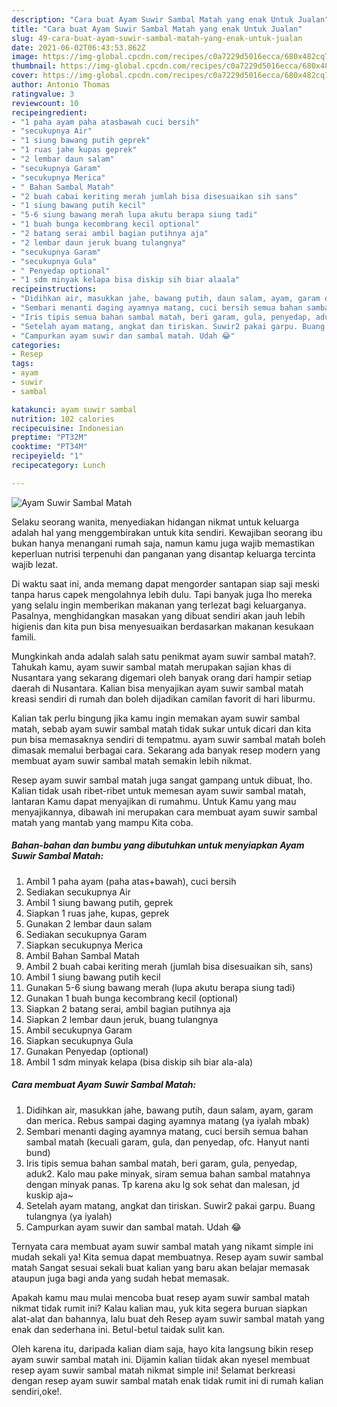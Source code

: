 ```yaml
---
description: "Cara buat Ayam Suwir Sambal Matah yang enak Untuk Jualan"
title: "Cara buat Ayam Suwir Sambal Matah yang enak Untuk Jualan"
slug: 49-cara-buat-ayam-suwir-sambal-matah-yang-enak-untuk-jualan
date: 2021-06-02T06:43:53.862Z
image: https://img-global.cpcdn.com/recipes/c0a7229d5016ecca/680x482cq70/ayam-suwir-sambal-matah-foto-resep-utama.jpg
thumbnail: https://img-global.cpcdn.com/recipes/c0a7229d5016ecca/680x482cq70/ayam-suwir-sambal-matah-foto-resep-utama.jpg
cover: https://img-global.cpcdn.com/recipes/c0a7229d5016ecca/680x482cq70/ayam-suwir-sambal-matah-foto-resep-utama.jpg
author: Antonio Thomas
ratingvalue: 3
reviewcount: 10
recipeingredient:
- "1 paha ayam paha atasbawah cuci bersih"
- "secukupnya Air"
- "1 siung bawang putih geprek"
- "1 ruas jahe kupas geprek"
- "2 lembar daun salam"
- "secukupnya Garam"
- "secukupnya Merica"
- " Bahan Sambal Matah"
- "2 buah cabai keriting merah jumlah bisa disesuaikan sih sans"
- "1 siung bawang putih kecil"
- "5-6 siung bawang merah lupa akutu berapa siung tadi"
- "1 buah bunga kecombrang kecil optional"
- "2 batang serai ambil bagian putihnya aja"
- "2 lembar daun jeruk buang tulangnya"
- "secukupnya Garam"
- "secukupnya Gula"
- " Penyedap optional"
- "1 sdm minyak kelapa bisa diskip sih biar alaala"
recipeinstructions:
- "Didihkan air, masukkan jahe, bawang putih, daun salam, ayam, garam dan merica. Rebus sampai daging ayamnya matang (ya iyalah mbak)"
- "Sembari menanti daging ayamnya matang, cuci bersih semua bahan sambal matah (kecuali garam, gula, dan penyedap, ofc. Hanyut nanti bund)"
- "Iris tipis semua bahan sambal matah, beri garam, gula, penyedap, aduk2. Kalo mau pake minyak, siram semua bahan sambal matahnya dengan minyak panas. Tp karena aku lg sok sehat dan malesan, jd kuskip aja~"
- "Setelah ayam matang, angkat dan tiriskan. Suwir2 pakai garpu. Buang tulangnya (ya iyalah)"
- "Campurkan ayam suwir dan sambal matah. Udah 😂"
categories:
- Resep
tags:
- ayam
- suwir
- sambal

katakunci: ayam suwir sambal 
nutrition: 102 calories
recipecuisine: Indonesian
preptime: "PT32M"
cooktime: "PT34M"
recipeyield: "1"
recipecategory: Lunch

---
```



![Ayam Suwir Sambal Matah](https://img-global.cpcdn.com/recipes/c0a7229d5016ecca/680x482cq70/ayam-suwir-sambal-matah-foto-resep-utama.jpg)

Selaku seorang wanita, menyediakan hidangan nikmat untuk keluarga adalah hal yang menggembirakan untuk kita sendiri. Kewajiban seorang ibu bukan hanya menangani rumah saja, namun kamu juga wajib memastikan keperluan nutrisi terpenuhi dan panganan yang disantap keluarga tercinta wajib lezat.

Di waktu  saat ini, anda memang dapat mengorder santapan siap saji meski tanpa harus capek mengolahnya lebih dulu. Tapi banyak juga lho mereka yang selalu ingin memberikan makanan yang terlezat bagi keluarganya. Pasalnya, menghidangkan masakan yang dibuat sendiri akan jauh lebih higienis dan kita pun bisa menyesuaikan berdasarkan makanan kesukaan famili. 



Mungkinkah anda adalah salah satu penikmat ayam suwir sambal matah?. Tahukah kamu, ayam suwir sambal matah merupakan sajian khas di Nusantara yang sekarang digemari oleh banyak orang dari hampir setiap daerah di Nusantara. Kalian bisa menyajikan ayam suwir sambal matah kreasi sendiri di rumah dan boleh dijadikan camilan favorit di hari liburmu.

Kalian tak perlu bingung jika kamu ingin memakan ayam suwir sambal matah, sebab ayam suwir sambal matah tidak sukar untuk dicari dan kita pun bisa memasaknya sendiri di tempatmu. ayam suwir sambal matah boleh dimasak memalui berbagai cara. Sekarang ada banyak resep modern yang membuat ayam suwir sambal matah semakin lebih nikmat.

Resep ayam suwir sambal matah juga sangat gampang untuk dibuat, lho. Kalian tidak usah ribet-ribet untuk memesan ayam suwir sambal matah, lantaran Kamu dapat menyajikan di rumahmu. Untuk Kamu yang mau menyajikannya, dibawah ini merupakan cara membuat ayam suwir sambal matah yang mantab yang mampu Kita coba.

<!--inarticleads1-->

##### Bahan-bahan dan bumbu yang dibutuhkan untuk menyiapkan Ayam Suwir Sambal Matah:

1. Ambil 1 paha ayam (paha atas+bawah), cuci bersih
1. Sediakan secukupnya Air
1. Ambil 1 siung bawang putih, geprek
1. Siapkan 1 ruas jahe, kupas, geprek
1. Gunakan 2 lembar daun salam
1. Sediakan secukupnya Garam
1. Siapkan secukupnya Merica
1. Ambil  Bahan Sambal Matah
1. Ambil 2 buah cabai keriting merah (jumlah bisa disesuaikan sih, sans)
1. Ambil 1 siung bawang putih kecil
1. Gunakan 5-6 siung bawang merah (lupa akutu berapa siung tadi)
1. Gunakan 1 buah bunga kecombrang kecil (optional)
1. Siapkan 2 batang serai, ambil bagian putihnya aja
1. Siapkan 2 lembar daun jeruk, buang tulangnya
1. Ambil secukupnya Garam
1. Siapkan secukupnya Gula
1. Gunakan  Penyedap (optional)
1. Ambil 1 sdm minyak kelapa (bisa diskip sih biar ala-ala)




<!--inarticleads2-->

##### Cara membuat Ayam Suwir Sambal Matah:

1. Didihkan air, masukkan jahe, bawang putih, daun salam, ayam, garam dan merica. Rebus sampai daging ayamnya matang (ya iyalah mbak)
1. Sembari menanti daging ayamnya matang, cuci bersih semua bahan sambal matah (kecuali garam, gula, dan penyedap, ofc. Hanyut nanti bund)
1. Iris tipis semua bahan sambal matah, beri garam, gula, penyedap, aduk2. Kalo mau pake minyak, siram semua bahan sambal matahnya dengan minyak panas. Tp karena aku lg sok sehat dan malesan, jd kuskip aja~
1. Setelah ayam matang, angkat dan tiriskan. Suwir2 pakai garpu. Buang tulangnya (ya iyalah)
1. Campurkan ayam suwir dan sambal matah. Udah 😂




Ternyata cara membuat ayam suwir sambal matah yang nikamt simple ini mudah sekali ya! Kita semua dapat membuatnya. Resep ayam suwir sambal matah Sangat sesuai sekali buat kalian yang baru akan belajar memasak ataupun juga bagi anda yang sudah hebat memasak.

Apakah kamu mau mulai mencoba buat resep ayam suwir sambal matah nikmat tidak rumit ini? Kalau kalian mau, yuk kita segera buruan siapkan alat-alat dan bahannya, lalu buat deh Resep ayam suwir sambal matah yang enak dan sederhana ini. Betul-betul taidak sulit kan. 

Oleh karena itu, daripada kalian diam saja, hayo kita langsung bikin resep ayam suwir sambal matah ini. Dijamin kalian tiidak akan nyesel membuat resep ayam suwir sambal matah nikmat simple ini! Selamat berkreasi dengan resep ayam suwir sambal matah enak tidak rumit ini di rumah kalian sendiri,oke!.

